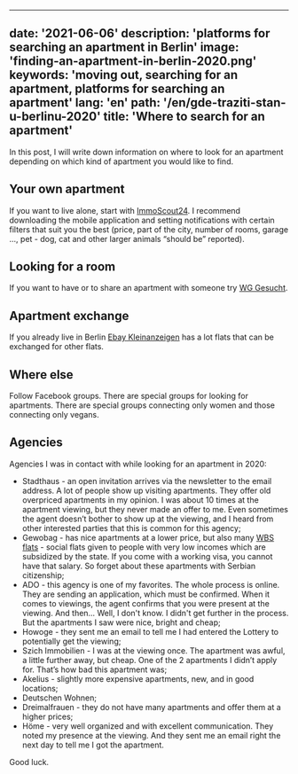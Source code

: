 ---
date: '2021-06-06'
description: 'platforms for searching an apartment in Berlin'
image: 'finding-an-apartment-in-berlin-2020.png'
keywords: 'moving out, searching for an apartment, platforms for searching an apartment'
lang: 'en'
path: '/en/gde-traziti-stan-u-berlinu-2020'
title: 'Where to search for an apartment'
------
In this post, I will write down information on where to look for an apartment depending on which kind of apartment you would like to find.

<h2>Your own apartment</h2>

If you want to live alone, start with <a href="https://www.immobilienscout24.de/" rel="noopener noreferer" target="_blank">ImmoScout24</a>. I recommend downloading the mobile application and setting notifications with certain filters that suit you the best (price, part of the city, number of rooms, garage ..., pet - dog, cat and other larger animals “should be” reported).

<h2>Looking for a room</h2>

If you want to have or to share an apartment with someone try <a href="https://www.wg-gesucht.de/" rel="noopener noreferer" target="_blank"> WG Gesucht</a>.

<h2>Apartment exchange</h2>

If you already live in Berlin <a href="https://play.google.com/store/apps/details?id=com.ebay.kleinanzeigen&hl=en&gl=US" rel="noopener noreferer" target="_blank">Ebay Kleinanzeigen</a> has a lot flats that can be exchanged for other flats.

<h2>Where else</h2>

Follow Facebook groups. There are special groups for looking for apartments. There are special groups connecting only women and those connecting only vegans.

<h2>Agencies</h2>

Agencies I was in contact with while looking for an apartment in 2020:
<ul>
  <li>Stadthaus - an open invitation arrives via the newsletter to the email address. A lot of people show up visiting apartments. They offer old overpriced apartments in my opinion. I was about 10 times at the apartment viewing, but they never made an offer to me. Even sometimes the agent doesn’t bother to show up at the viewing, and I heard from other interested parties that this is common for this agency;</li>
  <li>Gewobag - has nice apartments at a lower price, but also many <a href = "https://www.gewobag.de/fuer-mieter-und-mietinteressenten/service/informationen-und-ratgeber-fuer-mieter/wohnberechtigungsschein/" rel = "noopener noreferer" target = "_ blank">WBS flats</a> - social flats given to people with very low incomes which are subsidized by the state. If you come with a working visa, you cannot have that salary. So forget about these apartments with Serbian citizenship;</li>
  <li>ADO - this agency is one of my favorites. The whole process is online. They are sending an application, which must be confirmed. When it comes to viewings, the agent confirms that you were present at the viewing. And then… Well, I don't know. I didn't get further in the process. But the apartments I saw were nice, bright and cheap;</li>
  <li>Howoge - they sent me an email to tell me I had entered the Lottery to potentially get the viewing;</li>
  <li>Szich Immobilien - I was at the viewing once. The apartment was awful, a little further away, but cheap. One of the 2 apartments I didn’t apply for. That’s how bad this apartment was;</li>
  <li>Akelius - slightly more expensive apartments, new, and in good locations;</li>
  <li>Deutschen Wohnen;</li>
  <li>Dreimalfrauen - they do not have many apartments and offer them at a higher prices;</li>
  <li>Höme - very well organized and with excellent communication. They noted my presence at the viewing. And they sent me an email right the next day to tell me I got the apartment.</li>
</ul>

Good luck.
